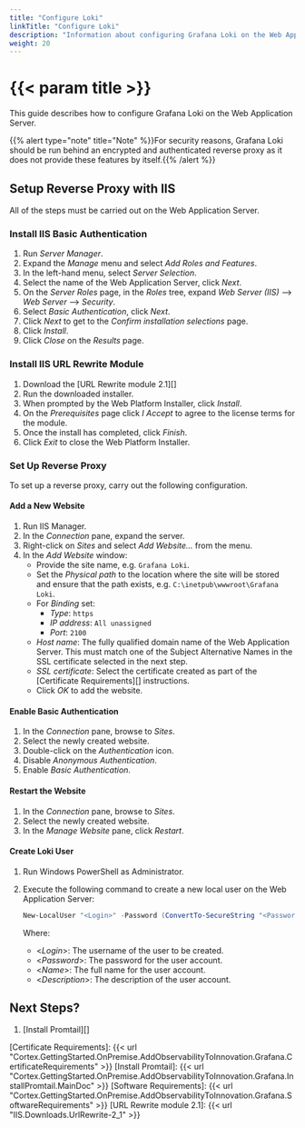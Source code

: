 ```yaml
---
title: "Configure Loki"
linkTitle: "Configure Loki"
description: "Information about configuring Grafana Loki on the Web Application Server."
weight: 20
---
```


# {{< param title >}}

This guide describes how to configure Grafana Loki on the Web Application Server.

{{% alert type="note" title="Note" %}}For security reasons, Grafana Loki should be run behind an encrypted and authenticated reverse proxy as it does not provide these features by itself.{{% /alert %}}

## Setup Reverse Proxy with IIS

All of the steps must be carried out on the Web Application Server.

### Install IIS Basic Authentication

1. Run *Server Manager*.
1. Expand the *Manage* menu and select *Add Roles and Features*.
1. In the left-hand menu, select *Server Selection*.
1. Select the name of the Web Application Server, click *Next*.
1. On the *Server Roles* page, in the *Roles* tree, expand *Web Server (IIS)* --> *Web Server* --> *Security*.
1. Select *Basic Authentication*, click *Next*.
1. Click *Next* to get to the *Confirm installation selections* page.
1. Click *Install*.
1. Click *Close* on the *Results* page.

### Install IIS URL Rewrite Module

1. Download the [URL Rewrite module 2.1][]
1. Run the downloaded installer.
1. When prompted by the Web Platform Installer, click *Install*.
1. On the *Prerequisites* page click *I Accept* to agree to the license terms for the module.
1. Once the install has completed, click *Finish*.
1. Click *Exit* to close the Web Platform Installer.

### Set Up Reverse Proxy

To set up a reverse proxy, carry out the following configuration.

#### Add a New Website

1. Run IIS Manager.
1. In the *Connection* pane, expand the server.
1. Right-click on *Sites* and select *Add Website...* from the menu.
1. In the *Add Website* window:
    - Provide the site name, e.g. `Grafana Loki`.
    - Set the *Physical path* to the location where the site will be stored and ensure that the path exists, e.g. `C:\inetpub\wwwroot\Grafana Loki`.
    - For *Binding* set:
        - *Type*: `https`
        - *IP address*: `All unassigned`
        - *Port*: `2100`
    - *Host name*: The fully qualified domain name of the Web Application Server. This must match one of the Subject Alternative Names in the SSL certificate selected in the next step.
    - *SSL certificate*: Select the certificate created as part of the [Certificate Requirements][] instructions.
    - Click *OK* to add the website.

#### Enable Basic Authentication

1. In the *Connection* pane, browse to *Sites*.
1. Select the newly created website.
1. Double-click on the *Authentication* icon.
1. Disable *Anonymous Authentication*.
1. Enable *Basic Authentication*.

#### Restart the Website

1. In the *Connection* pane, browse to *Sites*.
1. Select the newly created website.
1. In the *Manage Website* pane, click *Restart*.

#### Create Loki User

1. Run Windows PowerShell as Administrator.
1. Execute the following command to create a new local user on the Web Application Server:

    ```Powershell
    New-LocalUser "<Login>" -Password (ConvertTo-SecureString "<Password>" -AsPlainText -force) -FullName "<Name>" -Description "<Description>" –PasswordNeverExpires
    ```

    Where:
    - <*Login*>: The username of the user to be created.
    - <*Password*>: The password for the user account.
    - <*Name*>: The full name for the user account.
    - <*Description*>: The description of the user account.

## Next Steps?

1. [Install Promtail][]

[Certificate Requirements]: {{< url "Cortex.GettingStarted.OnPremise.AddObservabilityToInnovation.Grafana.CertificateRequirements" >}}
[Install Promtail]: {{< url "Cortex.GettingStarted.OnPremise.AddObservabilityToInnovation.Grafana.InstallPromtail.MainDoc" >}}
[Software Requirements]: {{< url "Cortex.GettingStarted.OnPremise.AddObservabilityToInnovation.Grafana.SoftwareRequirements" >}}
[URL Rewrite module 2.1]: {{< url "IIS.Downloads.UrlRewrite-2_1" >}}